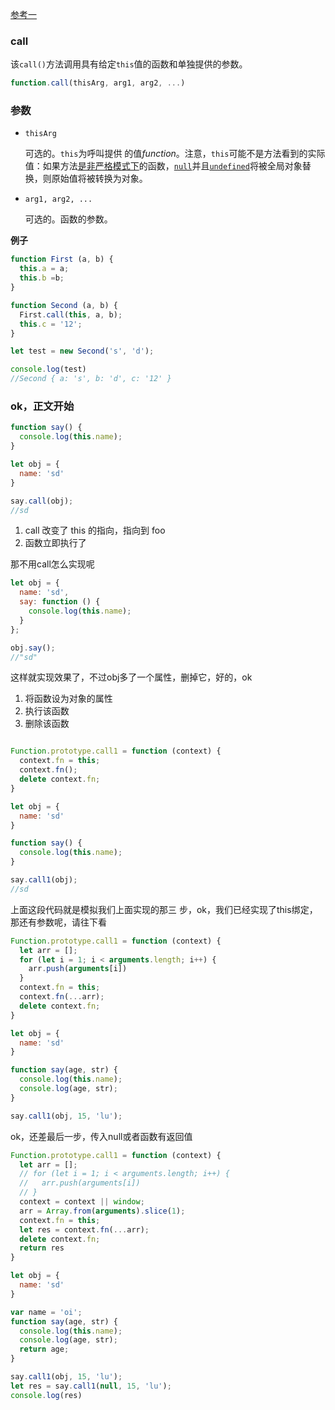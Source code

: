 [参考一](https://juejin.im/post/5907eb99570c3500582ca23c)

### **call**

该`call()`方法调用具有给定`this`值的函数和单独提供的参数。

```js
function.call(thisArg, arg1, arg2, ...)
```

### 参数

- `thisArg`

  可选的。`this`为呼叫提供  的值*function*。注意，`this`可能不是方法看到的实际值：如果方法[是非严格模式下](https://developer.mozilla.org/en-US/docs/Web/JavaScript/Reference/Functions_and_function_scope/Strict_mode)的函数，[`null`](https://developer.mozilla.org/en-US/docs/Web/JavaScript/Reference/Global_Objects/null)并且[`undefined`](https://developer.mozilla.org/en-US/docs/Web/JavaScript/Reference/Global_Objects/undefined)将被全局对象替换，则原始值将被转换为对象。

- `arg1, arg2, ...`

  可选的。函数的参数。

 **例子**

```js
function First (a, b) {
  this.a = a;
  this.b =b;
}

function Second (a, b) {
  First.call(this, a, b);
  this.c = '12';
}

let test = new Second('s', 'd');

console.log(test)
//Second { a: 's', b: 'd', c: '12' }
```

### **ok，正文开始**

```js
function say() {
  console.log(this.name);
}

let obj = {
  name: 'sd'
}

say.call(obj);
//sd
```

1. call 改变了 this 的指向，指向到 foo
2. 函数立即执行了

那不用call怎么实现呢

```js
let obj = {
  name: 'sd',
  say: function () {
    console.log(this.name);
  }
};

obj.say();
//"sd"
```

这样就实现效果了，不过obj多了一个属性，删掉它，好的，ok

1. 将函数设为对象的属性
2. 执行该函数
3. 删除该函数

```js

Function.prototype.call1 = function (context) {
  context.fn = this;
  context.fn();
  delete context.fn;
}

let obj = {
  name: 'sd'
}

function say() {
  console.log(this.name);
}

say.call1(obj);
//sd
```

上面这段代码就是模拟我们上面实现的那三 步，ok，我们已经实现了this绑定，那还有参数呢，请往下看

```js
Function.prototype.call1 = function (context) {
  let arr = [];
  for (let i = 1; i < arguments.length; i++) {
    arr.push(arguments[i])
  }
  context.fn = this;
  context.fn(...arr);
  delete context.fn;
}

let obj = {
  name: 'sd'
}

function say(age, str) {
  console.log(this.name);
  console.log(age, str);
}

say.call1(obj, 15, 'lu');
```

ok，还差最后一步，传入null或者函数有返回值

```js
Function.prototype.call1 = function (context) {
  let arr = [];
  // for (let i = 1; i < arguments.length; i++) {
  //   arr.push(arguments[i])
  // }
  context = context || window;
  arr = Array.from(arguments).slice(1);
  context.fn = this;
  let res = context.fn(...arr);
  delete context.fn;
  return res
}

let obj = {
  name: 'sd'
}

var name = 'oi';
function say(age, str) {
  console.log(this.name);
  console.log(age, str);
  return age;
}

say.call1(obj, 15, 'lu');
let res = say.call1(null, 15, 'lu');
console.log(res)
```



